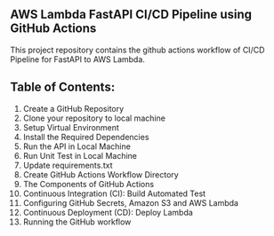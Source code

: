 ## AWS Lambda FastAPI CI/CD Pipeline using GitHub Actions
This project repository contains the github actions workflow of CI/CD Pipeline for FastAPI to AWS Lambda.

## Table of Contents:
1. Create a GitHub Repository
2. Clone your repository to local machine
3. Setup Virtual Environment
4. Install the Required Dependencies
5. Run the API in Local Machine
6. Run Unit Test in Local Machine
7. Update requirements.txt
8. Create GitHub Actions Workflow Directory
9. The Components of GitHub Actions
10. Continuous Integration (CI): Build Automated Test
11. Configuring GitHub Secrets, Amazon S3 and AWS Lambda
12. Continuous Deployment (CD): Deploy Lambda
13. Running the GitHub workflow
